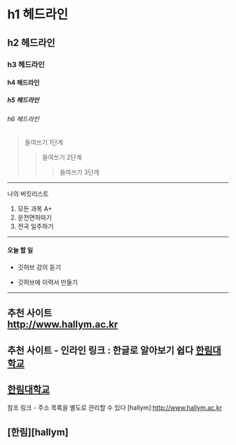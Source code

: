 # h1 헤드라인
## h2 헤드라인
### h3 헤드라인
#### h4 헤드라인
##### h5 헤드라인
###### h6 헤드라인

> 들여쓰기 1단계
>> 들여쓰기 2단계
>>> 들여쓰기 3단계
-------------------------
나의 버킷리스트
1. 모든 과목 A+
2. 운전면허따기
3. 전국 일주하기
************************
#### 오늘 할 일
* 깃허브 강의 듣기
+ 깃허브에 이력서 만들기
------------------------
추천 사이트  
http://www.hallym.ac.kr
------------------------
추천 사이트  - 인라인 링크 : 한글로 알아보기 쉽다
[한림대학교](http://www.hallym.ac.kr)
---------------------------
<a href =http://www.hallym.ac.kr>한림대학교</a>
-------------------------
참조 링크 - 주소 목록을 별도로 관리할 수 있다
[hallym]:http://www.hallym.ac.kr

[한림][hallym]
------------------------

